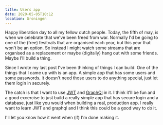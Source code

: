 ```yaml
---
title: Users app
date: 2020-05-05T10:12
location: Groningen
---
```


Happy liberation day to all my fellow dutch people. Today, the fifth of may, is
when we celebrate that we've been freed from war. Normally I'd be going to one
of the (free) fesitvals that are organised each year, but this year that won't
be an option. So instead I might watch some streams that are organised as a
replacement or maybe (digitally) hang out with some friends. Maybe I'll build a
thing.

Since I wrote my last post I've been thinking of things I can build. One of
the things that I came up with is an app. A simple app that has some users and
some passwords. It doesn't need those users to do anything special,
just let them login in securely.

The catch is that I want to use [JWT](https://jwt.io/) and
[GraphQl](https://graphql.org/) in it. I think it'll be fun and a good excercise
to just build a really simple app that has secure login and a database, just
like you would when building a real, production app. I really want to learn
JWT and graphql and I think this could be a good way to do it.

I'll let you know how it went when (if) I'm done making it.

